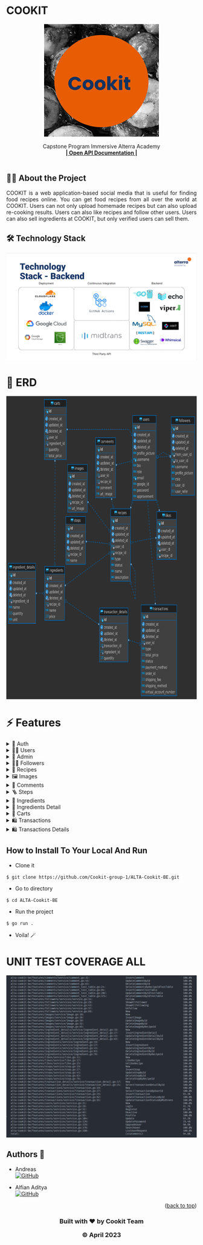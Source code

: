 # COOKIT

<div align="center">
  <a href="">
    <img src="Cookit_Logo.png" width="304" height="297">
  </a>

  <p align="center">
    Capstone Program Immersive Alterra Academy
    <br />
    <a href="https://app.swaggerhub.com/apis-docs/STARCON10_1/ALTA-Cookit-BE/1.0"><strong>| Open API Documentation |</strong></a>
    <br />
    <br />
  </p>
</div>

## 🧑‍💻 About the Project

<p align="justify">COOKIT is a web application-based social media that is useful for finding food recipes online. You can get food recipes from all over the world at COOKIT. Users can not only upload homemade recipes but can also upload re-cooking results. Users can also like recipes and follow other users. Users can also sell ingredients at COOKIT, but only verified users can sell them.</p>

## 🛠 Technology Stack

<div align="center">
<img src="techno_stack.png">
  </div>

# 🔗 ERD

<div align="center">
<img src="cookit_ERD.png" width="800" height="800">
  </div>

# ⚡ Features

<details>
  <summary>🎫 Auth</summary>
  
| Method      | Endpoint            | Params      |q-Params            | JWT Token   | Function                                |
| ----------- | ------------------- | ----------- |--------------------| ----------- | --------------------------------------- |
| POST        | /register           | -           |-                   | NO         | Register a new User                |
| POST        | /login      | -           |-                   | NO         | Login to the system        |
  
</details>

<details>
  <summary>🙍‍♂️ Users</summary>
  
| Method      | Endpoint            | Params      |q-Params            | JWT Token   | Function                                |
| ----------- | ------------------- | ----------- |--------------------| ----------- | --------------------------------------- |
| GET        | /users           | -           |-                   | YES         | Show profile                |
| PUT        | /users      | -           |-                   | YES         | Update profile data        |
| DELETE        | /users      | -           |-                   | YES         | Delete user data        |
| GET        | /users/search      | -           | username                   | YES         | Search another users with username        |
| PUT        | /users/password      | -           |-                   | YES         | Update password account        |
| GET        | /users/(user_id)      | user_id           |-                   | YES         | Show another user profile        |
| GET        | /users/follower      | -           |-                   | YES         | Show list follower        |
| GET        | /users/following      | -           |-                   | YES         | Show list following        |
| GET        | /users/upgrade      | -           |-                   | YES         | Request upgrade account        |
</details>

<details> 
    <summary>👮 Admin </summary>

| Method      | Endpoint            | Params      |q-Params            | JWT Token   | Function                                |
| ----------- | ------------------- | ----------- |--------------------| ----------- | --------------------------------------- |
| GET        | /users/listverify           | -           |-                   | YES         | Show list for user request upgrading account                |
| PUT        | /users/approval/(user_id)      | user_id           |-                   | YES         | Accepting or deny user request upgrade account for admin        |
</details>

<details> 
    <summary>🙋‍♂️ Followers </summary>

| Method      | Endpoint            | Params      |q-Params            | JWT Token   | Function                                |
| ----------- | ------------------- | ----------- |--------------------| ----------- | --------------------------------------- |
| POST        | /users/follow/(user_id)           | user_id           |-                  | YES         | Following another user                |
| DELETE        | /users/unfollow/(user_id)      | user_id           |-                  | YES         | Unfollow users        |
</details>

<details> 
    <summary>🍳 Recipes</summary>

| Method      | Endpoint            | Params      |q-Params            | JWT Token   | Function                                |
| ----------- | ------------------- | ----------- |--------------------| ----------- | --------------------------------------- |
| GET        | /recipes           | -           |page, limit, id, user_id, name, type                   | NO         | Show list recepies                |
| POST        | /recipes      | -           |-                   | YES         | Insert new recipe        |
| PUT        | /recipes(recipe_id)      | recipe_id           |                   | YES         | Update recipe        |
| DELETE        | /recipes(recipe_id)      | recipe_id           |-                 | YES         | Delete recipe by recipe_id        |
| GET        | /users/recipes/timeline      | -           |page, limit                   | YES         | Show timeline recipes        |
| GET        | /recipes/trending      | -           |page, limit                   | YES         | Show trending recipes        |
| GET        | /recipes/(recipe_id)/detail      | recipe_id           |-                 | NO         | Show detail recipes        |
| POST        | /recipes/(recipe_id)/like      | recipe_id           |-                | YES         | Like recipes        |
| DELETE        | /recipes/(recipe_id)/unlike      | recipe_id           |-                | YES         | Unlike recipes        |
</details>

<details> 
    <summary>🖼️ Images</summary>

| Method      | Endpoint            | Params      |q-Params            | JWT Token   | Function                                |
| ----------- | ------------------- | ----------- |--------------------| ----------- | --------------------------------------- |
| POST        | /recipes/(recipe_id)/images           |  recipe_id           |-                  | YES         | Insert new recipes image                |
| DELETE        | /recipes/(recipe_id)/images      |  recipe_id           |-                  | YES         | Delete recipes image        |
| PUT        | /recipes/(recipe_id)/images/(image_id)      |  recipe_id and image_id           |-                 | YES         | Update recipes image        |
| DELETE        | /recipes/(recipe_id)/images/(image_id)      |  recipe_id and image_id           |-                  | YES         | Delete recipes image        |
</details>

<details> 
    <summary>💬 Comments</summary>

| Method      | Endpoint            | Params      |q-Params            | JWT Token   | Function                                |
| ----------- | ------------------- | ----------- |--------------------| ----------- | --------------------------------------- |
| POST        | /recipes/(recipe_id)/comments           |  recipe_id           |-                  | YES         | Create comment in recipes                |
| DELETE        | /recipes/(recipe_id)/comments/(comment_id)      |  recipe_id and comment_id           |-                  | YES         | Delete comment in recipes        |
| PUT        | /recipes/(recipe_id)/comments/(comment_id)      |  recipe_id and comment_id          |-                 | YES         | Update comment in recipe        |
| GET        | /recipes/(recipe_id)/comments      |  recipe_id           |page, limit                  | NO         | Get list comment in recipes        |
</details>

<details> 
    <summary>🪜 Steps</summary>

| Method      | Endpoint            | Params      |q-Params            | JWT Token   | Function                                |
| ----------- | ------------------- | ----------- |--------------------| ----------- | --------------------------------------- |
| POST        | /recipes/(recipe_id)/steps          |  recipe_id           |-                  | YES         | Create new recipes step               |
| DELETE        | /recipes/(recipe_id)/steps      |  recipe_id           |-                  | YES         | Delete recipes steps        |
| PUT        | /recipes/(recipe_id)/steps/(step_id)      |  recipe_id and step_id           |-                 | YES         | Update steps in recipe        |
| DELETE        | /recipes/(recipe_id)/steps/(step_id)      |  recipe_id and step_id           |-                  | YES         | Delete steps in recipes        |
</details>

<details> 
    <summary>🍅 Ingredients</summary>

| Method      | Endpoint            | Params      |q-Params            | JWT Token   | Function                                |
| ----------- | ------------------- | ----------- |--------------------| ----------- | --------------------------------------- |
| POST        | /recipes/(recipe_id)/ingredients          |  recipe_id           |-                  | YES         | Create new recipes ingredient               |
| DELETE        | /recipes/(recipe_id)/ingredients      |  recipe_id           |-                  | YES         | Delete recipes ingredients        |
| PUT        | /recipes/(recipe_id)/ingredients/(ingredient_id)      |  recipe_id and ingredient_id           |-                 | YES         | Update ingredients in recipe        |
| DELETE        | /recipes/(recipe_id)/ingredients/(ingredient_id)      |  recipe_id and ingredient_id           |-                  | YES         | Delete ingredients in recipes        |
</details>

<details> 
    <summary>🥕 Ingredients Detail</summary>

| Method      | Endpoint            | Params      |q-Params            | JWT Token   | Function                                |
| ----------- | ------------------- | ----------- |--------------------| ----------- | --------------------------------------- |
| POST        | /recipes/(recipe_id)/ingredients/(ingredient_id)/ingredientDetails          |  recipe_id and ingredient_id           |-                  | YES         | Create new ingredients detail               |
| PUT        | /recipes/(recipe_id)/ingredients/ingredientDetails/(ingredient_detail_id)      |  recipe_id and ingredient_detail_id           |-                 | YES         | Update ingredients detail        |
| DELETE        | /recipes/(recipe_id)/ingredients/ingredientDetails/(ingredient_detail_id)      |  recipe_id and ingredient_detail_id           |-                  | YES         | Delete ingredients detail        |
</details>

<details> 
    <summary>🛒 Carts</summary>

| Method      | Endpoint            | Params      |q-Params            | JWT Token   | Function                                |
| ----------- | ------------------- | ----------- |--------------------| ----------- | --------------------------------------- |
| GET        | /users/carts      | -           |page, limit                   | YES         | Get list carts        |
| POST        | /users/carts           | -           |-                   | YES         | Create new cart                |
| PUT        | /users/carts/(cart_id)      |  cart_id           |-                 | YES         | Update users cart        |
| DELETE        | /users/carts/(cart_id)      |  cart_id           |-                  | YES         | Delete users cart        |
</details>

<details> 
    <summary>🛍️ Transactions</summary>

| Method      | Endpoint            | Params      |q-Params            | JWT Token   | Function                                |
| GET        | /users/transactions      | -           |page, limit, status                   | YES         | Get list transactions        |
| ----------- | ------------------- | ----------- |--------------------| ----------- | --------------------------------------- |
| POST        | /users/transactions           | -           |-                   | YES         | Create new transactions                 |
| PUT        | /users/transactions/(transaction_id)/status      | cart_id          |-                 | YES         | Update users status transactions        |
</details>

<details> 
    <summary>🛍️ Transactions Details</summary>
    
| Method      | Endpoint            | Params      |q-Params            | JWT Token   | Function                                |
| ----------- | ------------------- | ----------- |--------------------| ----------- | --------------------------------------- |
| GET        | /users/transactions/transaction_detail/(transaction_detail_id)      |   transaction_detail_id           |-                 | YES         | Get list users transaction detail       |
</details>

## How to Install To Your Local And Run

- Clone it

```
$ git clone https://github.com/Cookit-group-1/ALTA-Cookit-BE.git
```

- Go to directory

```
$ cd ALTA-Cookit-BE
```

- Run the project

```
$ go run .
```

- Voila! 🪄

# UNIT TEST COVERAGE ALL

<img src="UNITTEST_COOKIT.png">

## Authors 👑

- Andreas <br> [![GitHub](https://img.shields.io/badge/Andreas-%23121011.svg?style=for-the-badge&logo=github&logoColor=white)](https://github.com/Velocyes)

- Alfian Aditya <br> [![GitHub](https://img.shields.io/badge/alfian-aditya-%23121011.svg?style=for-the-badge&logo=github&logoColor=white)](https://github.com/alfianadityads)

 <p align="right">(<a href="#top">back to top</a>)</p>
<h3>
<p align="center">Built with ❤️ by Cookit Team</p>
<p align="center">©️ April 2023 </p>
</h3>
